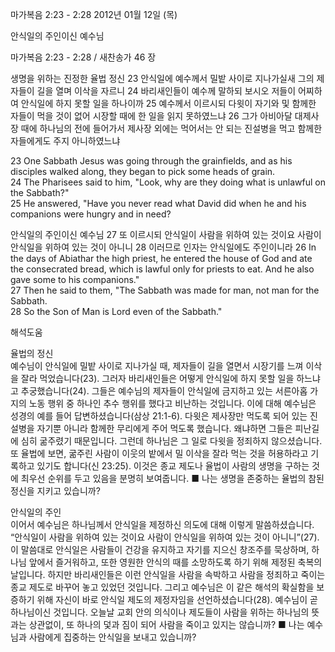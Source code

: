 마가복음 2:23 - 2:28 
2012년 01월 12일 (목)

안식일의 주인이신 예수님



마가복음 2:23 - 2:28 / 새찬송가 46 장


생명을 위하는 진정한 율법 정신
23 안식일에 예수께서 밀밭 사이로 지나가실새 그의 제자들이 길을 열며 이삭을 자르니 24 바리새인들이 예수께 말하되 보시오 저들이 어찌하여 안식일에 하지 못할 일을 하나이까 25 예수께서 이르시되 다윗이 자기와 및 함께한 자들이 먹을 것이 없어 시장할 때에 한 일을 읽지 못하였느냐 26 그가 아비아달 대제사장 때에 하나님의 전에 들어가서 제사장 외에는 먹어서는 안 되는 진설병을 먹고 함께한 자들에게도 주지 아니하였느냐

23 One Sabbath Jesus was going through the grainfields, and as his disciples walked along, they began to pick some heads of grain.   
24 The Pharisees said to him, "Look, why are they doing what is unlawful on the Sabbath?"   
25 He answered, "Have you never read what David did when he and his companions were hungry and in need?   


안식일의 주인이신 예수님
27 또 이르시되 안식일이 사람을 위하여 있는 것이요 사람이 안식일을 위하여 있는 것이 아니니 28 이러므로 인자는 안식일에도 주인이니라
26 In the days of Abiathar the high priest, he entered the house of God and ate the consecrated bread, which is lawful only for priests to eat. And he also gave some to his companions."   
27 Then he said to them, "The Sabbath was made for man, not man for the Sabbath.   
28 So the Son of Man is Lord even of the Sabbath."

해석도움





율법의 정신  
예수님이 안식일에 밀밭 사이로 지나가실 때, 제자들이 길을 열면서 시장기를 느껴 이삭을 잘라 먹었습니다(23). 그러자 바리새인들은 어떻게 안식일에 하지 못할 일을 하느냐고 추궁했습니다(24). 그들은 예수님의 제자들이 안식일에 금지하고 있는 서른아홉 가지의 노동 행위 중 하나인 추수 행위를 했다고 비난하는 것입니다. 이에 대해 예수님은 성경의 예를 들어 답변하셨습니다(삼상 21:1-6). 다윗은 제사장만 먹도록 되어 있는 진설병을 자기뿐 아니라 함께한 무리에게 주어 먹도록 했습니다. 왜냐하면 그들은 피난길에 심히 굶주렸기 때문입니다. 그런데 하나님은 그 일로 다윗을 정죄하지 않으셨습니다. 또 율법에 보면, 굶주린 사람이 이웃의 밭에서 밀 이삭을 잘라 먹는 것을 허용하라고 기록하고 있기도 합니다(신 23:25). 이것은 종교 제도나 율법이 사람의 생명을 구하는 것에 최우선 순위를 두고 있음을 분명히 보여줍니다.
■ 나는 생명을 존중하는 율법의 참된 정신을 지키고 있습니까?

안식일의 주인  
이어서 예수님은 하나님께서 안식일을 제정하신 의도에 대해 이렇게 말씀하셨습니다. “안식일이 사람을 위하여 있는 것이요 사람이 안식일을 위하여 있는 것이 아니니”(27). 이 말씀대로 안식일은 사람들이 건강을 유지하고 자기를 지으신 창조주를 묵상하며, 하나님 앞에서 즐거워하고, 또한 영원한 안식의 때를 소망하도록 하기 위해 제정된 축복의 날입니다. 하지만 바리새인들은 이런 안식일을 사람을 속박하고 사람을 정죄하고 죽이는 종교 제도로 바꾸어 놓고 있었던 것입니다. 그리고 예수님은 이 같은 해석의 확실함을 보증하기 위해 자신이 바로 안식일 제도의 제정자임을 선언하셨습니다(28). 예수님이 곧 하나님이신 것입니다. 오늘날 교회 안의 의식이나 제도들이 사람을 위하는 하나님의 뜻과는 상관없이, 또 하나의 덫과 짐이 되어 사람을 죽이고 있지는 않습니까?
■ 나는 예수님과 사람에게 집중하는 안식일을 보내고 있습니까?
